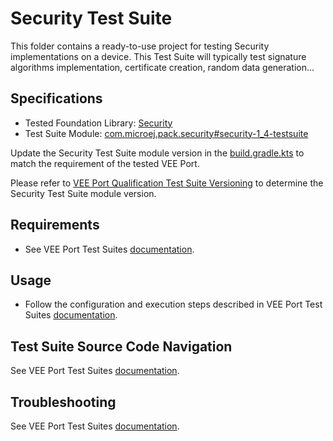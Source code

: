 # Security Test Suite

This folder contains a ready-to-use project for testing Security implementations on a device.
This Test Suite will typically test signature algorithms implementation, certificate creation, random data generation...

## Specifications

- Tested Foundation Library: [Security](https://repository.microej.com/modules/ej/api/security/)
- Test Suite Module: [com.microej.pack.security#security-1_4-testsuite](https://repository.microej.com/modules/com/microej/pack/security/security-1_4-testsuite)

Update the Security Test Suite module version in the [build.gradle.kts](build.gradle.kts) to match the requirement of the tested VEE Port.

Please refer to [VEE Port Qualification Test Suite Versioning](https://docs.microej.com/en/latest/VEEPortingGuide/veePortQualification.html#test-suite-versioning)
to determine the Security Test Suite module version.

## Requirements

- See VEE Port Test Suites [documentation](../README.md).

## Usage

- Follow the configuration and execution steps described in VEE Port Test Suites [documentation](../README.md).

## Test Suite Source Code Navigation

See VEE Port Test Suites [documentation](../README.md).

## Troubleshooting

See VEE Port Test Suites [documentation](../README.md).
